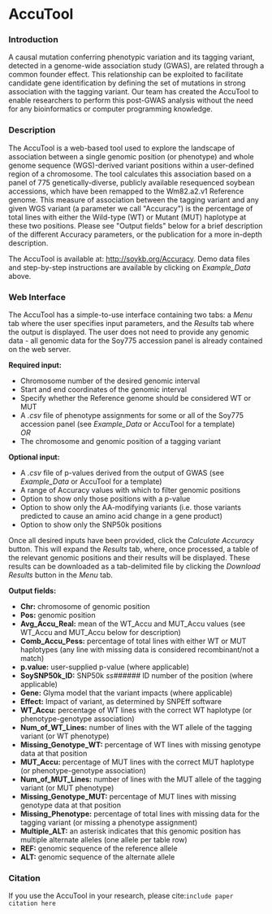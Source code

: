 # AccuTool

### Introduction

A causal mutation conferring phenotypic variation and its tagging variant, detected in a genome-wide association study (GWAS), are related through a common founder effect. This relationship can be exploited to facilitate candidate gene identification by defining the set of mutations in strong association with the tagging variant. Our team has created the AccuTool to enable researchers to perform this post-GWAS analysis without the need for any bioinformatics or computer programming knowledge.

### Description

The AccuTool is a web-based tool used to explore the landscape of association between a single genomic position (or phenotype) and whole genome sequence (WGS)-derived variant positions within a user-defined region of a chromosome. The tool calculates this association based on a panel of 775 genetically-diverse, publicly available resequenced soybean accessions, which have been remapped to the Wm82.a2.v1 Reference genome. This measure of association between the tagging variant and any given WGS variant (a parameter we call "Accuracy") is the percentage of total lines with either the Wild-type (WT) or Mutant (MUT) haplotype at these two positions. Please see "Output fields" below for a brief description of the different Accuracy parameters, or the publication for a more in-depth description.

The AccuTool is available at: http://soykb.org/Accuracy. Demo data files and step-by-step instructions are available by clicking on _Example_Data_ above.

### Web Interface

The AccuTool has a simple-to-use interface containing two tabs: a _Menu_ tab where the user specifies input parameters, and the _Results_ tab where the output is displayed. The user does not need to provide any genomic data - all genomic data for the Soy775 accession panel is already contained on the web server.

__Required input:__
* Chromosome number of the desired genomic interval
* Start and end coordinates of the genomic interval
* Specify whether the Reference genome should be considered WT or MUT
* A _.csv_ file of phenotype assignments for some or all of the Soy775 accession panel (see _Example_Data_ or AccuTool for a template)
<br>_OR_<br>  
* The chromosome and genomic position of a tagging variant

__Optional input:__
* A _.csv_ file of p-values derived from the output of GWAS (see _Example_Data_ or AccuTool for a template)
* A range of Accuracy values with which to filter genomic positions
* Option to show only those positions with a p-value
* Option to show only the AA-modifying variants (i.e. those variants predicted to cause an amino acid change in a gene product)
* Option to show only the SNP50k positions

Once all desired inputs have been provided, click the _Calculate Accuracy_ button. This will expand the _Results_ tab, where, once processed, a table of the relevant genomic positions and their results will be displayed. These results can be downloaded as a tab-delimited file by clicking the _Download Results_ button in the _Menu_ tab.

__Output fields:__
* __Chr:__ chromosome of genomic position
* __Pos:__ genomic position
* __Avg_Accu_Real:__ mean of the WT_Accu and MUT_Accu values (see WT_Accu and MUT_Accu below for description)
* __Comb_Accu_Pess:__ percentage of total lines with either WT or MUT haplotypes (any line with missing data is considered recombinant/not a match)
* __p.value:__ user-supplied p-value (where applicable)
* __SoySNP50k_ID:__ SNP50k _ss######_ ID number of the position (where applicable)
* __Gene:__ Glyma model that the variant impacts (where applicable)
* __Effect:__ Impact of variant, as determined by SNPEff software
* __WT_Accu:__ percentage of WT lines with the correct WT haplotype (or phenotype-genotype association)
* __Num_of_WT_Lines:__ number of lines with the WT allele of the tagging variant (or WT phenotype)
* __Missing_Genotype_WT:__ percentage of WT lines with missing genotype data at that position
* __MUT_Accu:__ percentage of MUT lines with the correct MUT haplotype (or phenotype-genotype association)
* __Num_of_MUT_Lines:__ number of lines with the MUT allele of the tagging variant (or MUT phenotype)
* __Missing_Genotype_MUT:__ percentage of MUT lines with missing genotype data at that position
* __Missing_Phenotype:__ percentage of total lines with missing data for the tagging variant (or missing a phenotype assignment)
* __Multiple_ALT:__ an asterisk indicates that this genomic position has multiple alternate alleles (one allele per table row)
* __REF:__ genomic sequence of the reference allele
* __ALT:__ genomic sequence of the alternate allele

### Citation

If you use the AccuTool in your research, please cite:```include paper citation here```
